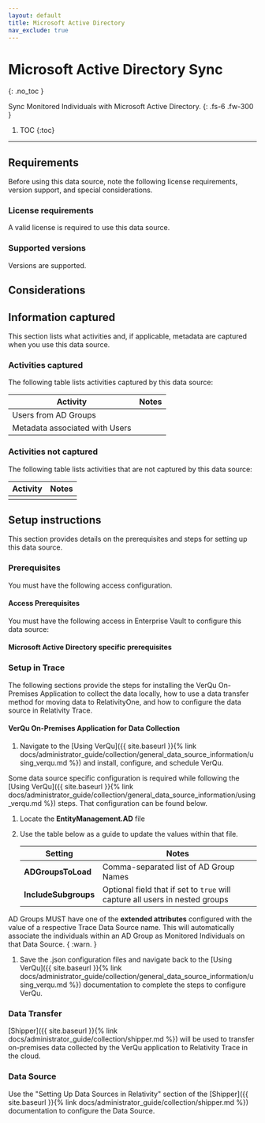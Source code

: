 ```yaml
---
layout: default
title: Microsoft Active Directory
nav_exclude: true
---
```


# Microsoft Active Directory Sync
{: .no_toc }

Sync Monitored Individuals with Microsoft Active Directory.
{: .fs-6 .fw-300 }

1. TOC
{:toc}

---


## Requirements

Before using this data source, note the following license requirements, version support, and special considerations.

### License requirements

A valid  license is required to use this data source. 

### Supported versions

Versions are supported. 


## Considerations


## Information captured

This section lists what activities and, if applicable, metadata are captured when you use this data source.

### Activities captured

The following table lists activities captured by this data source:

| Activity | Notes |
| -------- | ----- |
|  Users from AD Groups     |      |
|  Metadata associated with Users     |      |


### Activities not captured

The following table lists activities that are not captured by this data source:

| Activity | Notes |
| -------- | ----- |
|          |       |


## Setup instructions

This section provides details on the prerequisites and steps for setting up this data source.

### Prerequisites

You must have the following access configuration.

#### Access Prerequisites
You must have the following access in Enterprise Vault to configure this data source:


#### Microsoft Active Directory specific prerequisites



### Setup in Trace

The following sections provide the steps for installing the VerQu On-Premises Application to collect the data locally, how to use a data transfer method for moving data to RelativityOne, and how to configure the data source in Relativity Trace.

#### VerQu On-Premises Application for Data Collection

1. Navigate to the [Using VerQu]({{ site.baseurl }}{% link docs/administrator_guide/collection/general_data_source_information/using_verqu.md %}) and install, configure, and schedule VerQu.

Some data source specific configuration is required while following the [Using VerQu]({{ site.baseurl }}{% link docs/administrator_guide/collection/general_data_source_information/using_verqu.md %}) steps. That configuration can be found below.


1. Locate the **EntityManagement.AD** file

1. Use the table below as a guide to update the values within that file.

      | Setting                           | Notes                                                        |
      | --------------------------------- | ------------------------------------------------------------ |
      | **ADGroupsToLoad**                 | Comma-separated list of AD Group Names             |
      | **IncludeSubgroups**                     | Optional field that if set to `true` will capture all users in nested groups |

AD Groups MUST have one of the **extended attributes** configured with the value of a respective Trace Data Source name. This will automatically associate the individuals within an AD Group as Monitored Individuals on that Data Source.
{ :warn. }

1. Save the .json configuration files and navigate back to the [Using VerQu]({{ site.baseurl }}{% link docs/administrator_guide/collection/general_data_source_information/using_verqu.md %}) documentation to complete the steps to configure VerQu.

### Data Transfer

[Shipper]({{ site.baseurl }}{% link docs/administrator_guide/collection/shipper.md %}) will be used to transfer on-premises data collected by the VerQu application to Relativity Trace in the cloud.

### Data Source

Use the "Setting Up Data Sources in Relativity" section of the [Shipper]({{ site.baseurl }}{% link docs/administrator_guide/collection/shipper.md %}) documentation to configure the Data Source.

